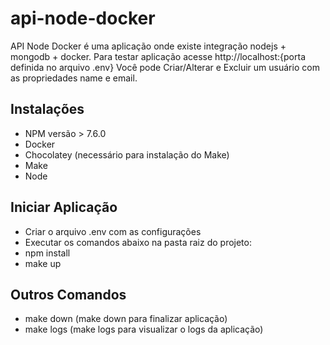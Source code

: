 # api-node-docker
API Node Docker é uma aplicação onde existe integração nodejs + mongodb + docker.
Para testar aplicação acesse http://localhost:{porta definida no arquivo .env}
Você pode Criar/Alterar e Excluir um usuário com as propriedades name e email.

## Instalações

- NPM versão > 7.6.0
- Docker
- Chocolatey (necessário para instalação do Make)
- Make
- Node
## Iniciar Aplicação

- Criar o arquivo .env com as configurações
- Executar os comandos abaixo na pasta raiz do projeto:
- npm install
- make up

## Outros Comandos

- make down (make down para finalizar aplicação)
- make logs (make logs para visualizar o logs da aplicação)